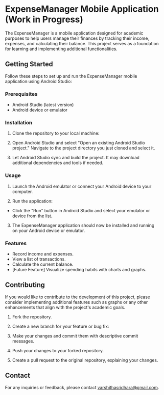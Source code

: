 # ExpenseManager Mobile Application (Work in Progress)

The ExpenseManager is a mobile application designed for academic purposes to help users manage their finances by tracking their income, expenses, and calculating their balance. This project serves as a foundation for learning and implementing additional functionalities.

## Getting Started

Follow these steps to set up and run the ExpenseManager mobile application using Android Studio:

### Prerequisites

- Android Studio (latest version)
- Android device or emulator

### Installation

1. Clone the repository to your local machine:

2. Open Android Studio and select "Open an existing Android Studio project." Navigate to the project directory you just cloned and select it.

3. Let Android Studio sync and build the project. It may download additional dependencies and tools if needed.

### Usage

1. Launch the Android emulator or connect your Android device to your computer.

2. Run the application:
- Click the "Run" button in Android Studio and select your emulator or device from the list.

3. The ExpenseManager application should now be installed and running on your Android device or emulator.

### Features

- Record income and expenses.
- View a list of transactions.
- Calculate the current balance.
- [Future Feature] Visualize spending habits with charts and graphs.

## Contributing

If you would like to contribute to the development of this project, please consider implementing additional features such as graphs or any other enhancements that align with the project's academic goals.

1. Fork the repository.

2. Create a new branch for your feature or bug fix:

3. Make your changes and commit them with descriptive commit messages.

4. Push your changes to your forked repository.

5. Create a pull request to the original repository, explaining your changes.


## Contact

For any inquiries or feedback, please contact varshithasridhara@gmail.com.

